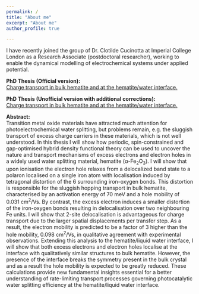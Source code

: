 ```yaml
---
permalink: /
title: "About me"
excerpt: "About me"
author_profile: true

---
```


I have recently joined the group of Dr. Clotilde Cucinotta at Imperial College London as a Research Associate (postdoctoral researcher), working to enable the dynamical modelling of electrochemical systems under applied potential.

<strong>PhD Thesis (Official version):</strong> <br />
[Charge transport in bulk hematite and at the hematite/water interface.](https://discovery.ucl.ac.uk/id/eprint/10153463/2/thesis.pdf)  <br />

<strong>PhD Thesis (Unofficial version with additional corrections):</strong> <br />
[Charge transport in bulk hematite and at the hematite/water interface.](../files/Thesis-unofficial-changes-compressed.pdf)  <br />

<strong>Abstract:</strong> <br />
Transition metal oxide materials have attracted much attention for photoelectrochemical water splitting, but problems remain, e.g. the sluggish transport of excess charge carriers in these materials, which is not well understood. In this thesis I will show how periodic, spin-constrained and gap-optimised hybrid density functional theory can be used to uncover the nature and transport mechanisms of excess electrons and electron holes in a widely used water splitting material, hematite (α-Fe<sub>2</sub>O<sub>3</sub>). 
I will show that upon ionisation the electron hole relaxes from a delocalized band state to a polaron localised on a single iron atom with localisation induced by tetragonal distortion of the 6 surrounding iron-oxygen bonds. This distortion is responsible for the sluggish hopping transport in bulk hematite, characterised by an activation energy of 70 meV and a hole mobility of 0.031 cm<sup>2</sup>/Vs. By contrast, the excess electron induces a smaller distortion of the iron-oxygen bonds resulting in delocalisation over two neighbouring Fe units. I will show that 2-site delocalisation is advantageous for charge transport due to the larger spatial displacements per transfer step. As a result, the electron mobility is predicted to be a factor of 3 higher than the hole mobility, 0.098 cm<sup>2</sup>/Vs, in qualitative agreement with experimental observations. Extending this analysis to the hematite/liquid water interface, I will show that both excess electrons and electron holes localise at the interface with qualitatively similar structures to bulk hematite. However, the presence of the interface breaks the symmetry present in the bulk crystal and as a result the hole mobility is expected to be greatly reduced. These calculations provide new fundamental insights essential for a better understanding of rate-limiting transport processes governing photocatalytic water splitting efficiency at the hematite/liquid water interface.
